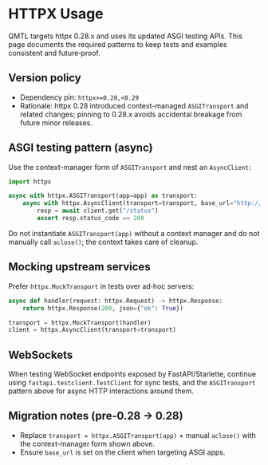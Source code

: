 # HTTPX Usage

QMTL targets httpx 0.28.x and uses its updated ASGI testing APIs. This page documents the required patterns to keep tests and examples consistent and future‑proof.

## Version policy

- Dependency pin: `httpx>=0.28,<0.29`
- Rationale: httpx 0.28 introduced context-managed `ASGITransport` and related changes; pinning to 0.28.x avoids accidental breakage from future minor releases.

## ASGI testing pattern (async)

Use the context-manager form of `ASGITransport` and nest an `AsyncClient`:

```python
import httpx

async with httpx.ASGITransport(app=app) as transport:
    async with httpx.AsyncClient(transport=transport, base_url="http://test") as client:
        resp = await client.get("/status")
        assert resp.status_code == 200
```

Do not instantiate `ASGITransport(app)` without a context manager and do not manually call `aclose()`; the context takes care of cleanup.

## Mocking upstream services

Prefer `httpx.MockTransport` in tests over ad‑hoc servers:

```python
async def handler(request: httpx.Request) -> httpx.Response:
    return httpx.Response(200, json={"ok": True})

transport = httpx.MockTransport(handler)
client = httpx.AsyncClient(transport=transport)
```

## WebSockets

When testing WebSocket endpoints exposed by FastAPI/Starlette, continue using `fastapi.testclient.TestClient` for sync tests, and the `ASGITransport` pattern above for async HTTP interactions around them.

## Migration notes (pre‑0.28 → 0.28)

- Replace `transport = httpx.ASGITransport(app)` + manual `aclose()` with the context-manager form shown above.
- Ensure `base_url` is set on the client when targeting ASGI apps.

